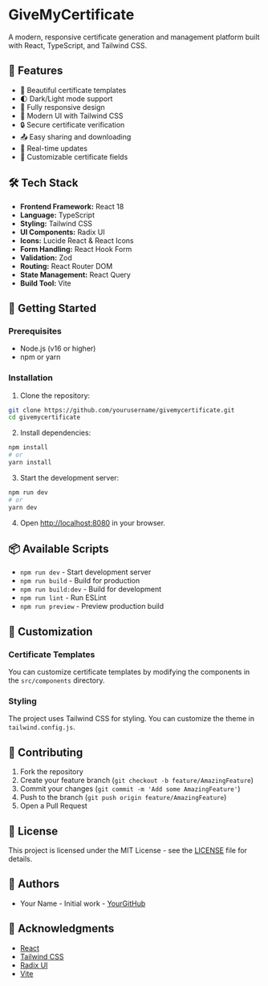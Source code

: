 # GiveMyCertificate

A modern, responsive certificate generation and management platform built with React, TypeScript, and Tailwind CSS.

## 🚀 Features

- 📜 Beautiful certificate templates
- 🌓 Dark/Light mode support
- 📱 Fully responsive design
- 🎨 Modern UI with Tailwind CSS
- 🔒 Secure certificate verification
- 📤 Easy sharing and downloading
- 🔄 Real-time updates
- 🎯 Customizable certificate fields

## 🛠️ Tech Stack

- **Frontend Framework:** React 18
- **Language:** TypeScript
- **Styling:** Tailwind CSS
- **UI Components:** Radix UI
- **Icons:** Lucide React & React Icons
- **Form Handling:** React Hook Form
- **Validation:** Zod
- **Routing:** React Router DOM
- **State Management:** React Query
- **Build Tool:** Vite

## 🏁 Getting Started

### Prerequisites

- Node.js (v16 or higher)
- npm or yarn

### Installation

1. Clone the repository:
```bash
git clone https://github.com/yourusername/givemycertificate.git
cd givemycertificate
```

2. Install dependencies:
```bash
npm install
# or
yarn install
```

3. Start the development server:
```bash
npm run dev
# or
yarn dev
```

4. Open [http://localhost:8080](http://localhost:8080) in your browser.

## 📦 Available Scripts

- `npm run dev` - Start development server
- `npm run build` - Build for production
- `npm run build:dev` - Build for development
- `npm run lint` - Run ESLint
- `npm run preview` - Preview production build

## 🎨 Customization

### Certificate Templates

You can customize certificate templates by modifying the components in the `src/components` directory.

### Styling

The project uses Tailwind CSS for styling. You can customize the theme in `tailwind.config.js`.

## 🤝 Contributing

1. Fork the repository
2. Create your feature branch (`git checkout -b feature/AmazingFeature`)
3. Commit your changes (`git commit -m 'Add some AmazingFeature'`)
4. Push to the branch (`git push origin feature/AmazingFeature`)
5. Open a Pull Request

## 📝 License

This project is licensed under the MIT License - see the [LICENSE](LICENSE) file for details.

## 👥 Authors

- Your Name - Initial work - [YourGitHub](https://github.com/yourusername)

## 🙏 Acknowledgments

- [React](https://reactjs.org/)
- [Tailwind CSS](https://tailwindcss.com/)
- [Radix UI](https://www.radix-ui.com/)
- [Vite](https://vitejs.dev/)